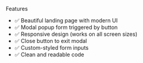 Features

- ✅ Beautiful landing page with modern UI
- ✅ Modal popup form triggered by button
- ✅ Responsive design (works on all screen sizes)
- ✅ Close button to exit modal
- ✅ Custom-styled form inputs
- ✅ Clean and readable code
